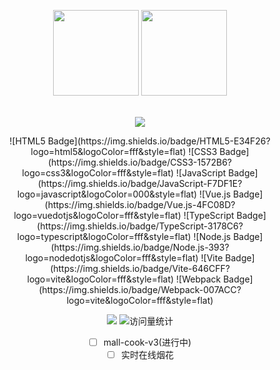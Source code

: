 <div align="center">
   <!-- 参考https://github.com/anuraghazra/github-readme-stats => https://github-readme-stats-git-masterrstaa-rickstaa.vercel.app -->

   <!-- GitHub 数据统计 -->
   <p align="center">
      <img height="137px" src="https://github-readme-stats.vercel.app/api?username=Qiu-Jun
&hide_title=true&hide_border=true&show_icons=trueline_height=21&text_color=000&icon_color=000&bg_color=0,ea6161,ffc64d,fffc4d,52fa5a&theme=graywhite" />
      <img height="137px" src="https://github-readme-stats.vercel.app/api/top-langs/?username=Qiu-Jun
&hide_title=true&hide_border=true&layout=compact&langs_count=6&text_color=000&icon_color=fff&bg_color=0,52fa5a,4dfcff,c64dff&theme=graywhite" /><br><br>

   </p>
   
   <p align="center">
      <img src="https://activity-graph.herokuapp.com/graph?username=Qiu-Jun&theme=xcode" />
   </p>
   
   <p align="center">
      ![HTML5 Badge](https://img.shields.io/badge/HTML5-E34F26?logo=html5&logoColor=fff&style=flat)
      ![CSS3 Badge](https://img.shields.io/badge/CSS3-1572B6?logo=css3&logoColor=fff&style=flat)
      ![JavaScript Badge](https://img.shields.io/badge/JavaScript-F7DF1E?logo=javascript&logoColor=000&style=flat)
      ![Vue.js Badge](https://img.shields.io/badge/Vue.js-4FC08D?logo=vuedotjs&logoColor=fff&style=flat)
      ![TypeScript Badge](https://img.shields.io/badge/TypeScript-3178C6?logo=typescript&logoColor=fff&style=flat)
      ![Node.js Badge](https://img.shields.io/badge/Node.js-393?logo=nodedotjs&logoColor=fff&style=flat)
      ![Vite Badge](https://img.shields.io/badge/Vite-646CFF?logo=vite&logoColor=fff&style=flat)
      ![Webpack Badge](https://img.shields.io/badge/Webpack-007ACC?logo=vite&logoColor=fff&style=flat)
   </p>
   
   <p align="center">
      <a href="https://juneqiu.gitee.io/blog_build"><img src="https://img.shields.io/badge/Website-博客-blue" /></a>
      <img src="https://komarev.com/ghpvc/?username=Qiu-Jun&label=Views&color=0e75b6&style=flat" alt="访问量统计" />
   </p>
   
   - [ ] mall-cook-v3(进行中)
   - [ ] 实时在线烟花
                                          
</div>
